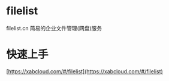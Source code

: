 # filelist

filelist.cn 简易的企业文件管理(网盘)服务

# 快速上手

[https://xabcloud.com/#/filelist](https://xabcloud.com/#/filelist)
